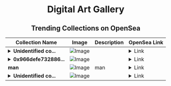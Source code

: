 <div align="center">

# Digital Art Gallery

## Trending Collections on OpenSea

| Collection Name                       | Image                                                                                     | Description                       | OpenSea Link                                                                                          |
|---------------------------------------|-------------------------------------------------------------------------------------------|-----------------------------------|--------------------------------------------------------------------------------------------------------|
| **<details><summary>Unidentified co...</summary>Unidentified contract 2b59f1d6-5f73-44e7-afb9-4d7332d79997</details>** | ![Image](https://i.seadn.io/s/raw/files/a837708742ad8afcb35eb60ba787976d.jpg?w=500&auto=format?w=200&auto=format) |  | <details><summary>Link</summary>[Unidentified contract 2b59f1d6-5f73-44e7-afb9-4d7332d79997](https://opensea.io/collection/unidentified-contract-2b59f1d6-5f73-44e7-afb9-4d73)</details> |
| **<details><summary>0x966defe732886...</summary>0x966defe732886f529276ce1d71a1d6402882c232</details>** | ![Image](https://i.seadn.io/s/raw/files/0120dbe70465f91ae019e541cba50a56.jpg?w=500&auto=format?w=200&auto=format) |  | <details><summary>Link</summary>[0x966defe732886f529276ce1d71a1d6402882c232](https://opensea.io/collection/0x966defe732886f529276ce1d71a1d6402882c232)</details> |
| **man** | ![Image](https://i.seadn.io/s/raw/files/06dc0429be8ffd03232bcab32135f1dd.png?w=500&auto=format?w=200&auto=format) | man | <details><summary>Link</summary>[man](https://opensea.io/collection/man-519)</details> |
| **<details><summary>Unidentified co...</summary>Unidentified contract 28b2cf47-484f-4580-9858-4ea65dc8a658</details>** | ![Image](https://i.seadn.io/s/raw/files/a837708742ad8afcb35eb60ba787976d.jpg?w=500&auto=format?w=200&auto=format) |  | <details><summary>Link</summary>[Unidentified contract 28b2cf47-484f-4580-9858-4ea65dc8a658](https://opensea.io/collection/unidentified-contract-28b2cf47-484f-4580-9858-4ea6)</details> |

</div>